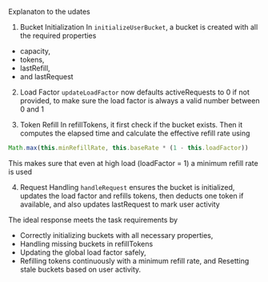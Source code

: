 Explanaton to the udates

1. Bucket Initialization
In `initializeUserBucket`, a bucket is created with all the required properties 
- capacity,
- tokens, 
- lastRefill, 
- and lastRequest

2. Load Factor
`updateLoadFactor` now defaults activeRequests to 0 if not provided, to make sure the load factor is always a valid number between 0 and 1

3. Token Refill
In refillTokens, it first check if the bucket exists. Then it computes the elapsed time and calculate the effective refill rate using
```javascript
Math.max(this.minRefillRate, this.baseRate * (1 - this.loadFactor))
```
This makes sure that even at high load (loadFactor = 1) a minimum refill rate is used

4. Request Handling
`handleRequest` ensures the bucket is initialized, updates the load factor and refills tokens, then deducts one token if available, and also updates lastRequest to mark user activity

The ideal response meets the task requirements by
- Correctly initializing buckets with all necessary properties,
- Handling missing buckets in refillTokens
- Updating the global load factor safely,
- Refilling tokens continuously with a minimum refill rate, and
Resetting stale buckets based on user activity.




